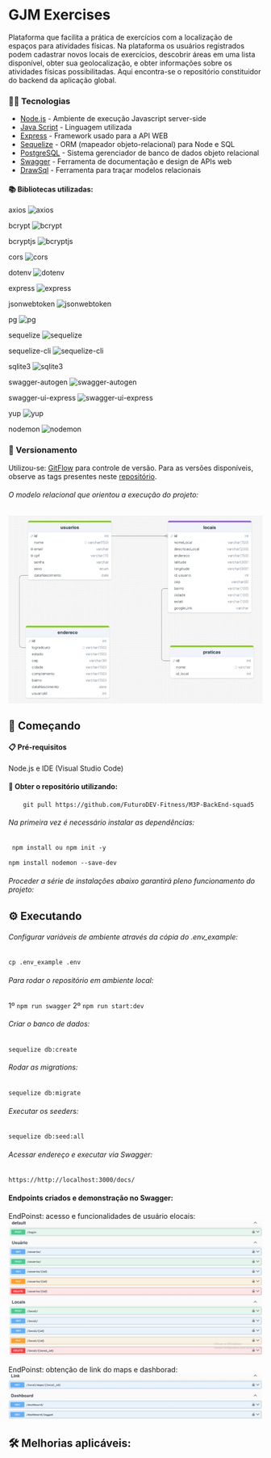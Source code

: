 # GJM Exercises

Plataforma que facilita a prática de exercícios com a localização de espaços para atividades físicas. Na plataforma os usuários registrados podem cadastrar novos locais de exercícios, descobrir áreas em uma lista disponível, obter sua geolocalização, e obter informações sobre os atividades físicas possibilitadas.
Aqui encontra-se o repositório constituidor do backend da aplicação global.

### 👨‍💻 Tecnologias 

* [Node.js](https://nodejs.org/pt) - Ambiente de execução Javascript server-side
* [Java Script](https://www.javascript.com/) - Linguagem utilizada
* [Express](https://expressjs.com/pt-br/) - Framework usado para a API WEB
* [Sequelize](https://sequelize.org/) - ORM (mapeador objeto-relacional) para Node e SQL
* [PostgreSQL](https://www.postgresql.org/) - Sistema gerenciador de banco de dados objeto relacional
* [Swagger](https://swagger.io/) - Ferramenta de documentação e design de APIs web 
* [DrawSql](https://drawsql.app) - Ferramenta para traçar modelos relacionais

#### 📚 Bibliotecas utilizadas:

axios ![axios](https://img.shields.io/badge/npm-1.7.2-blue)

bcrypt ![bcrypt](https://img.shields.io/badge/npm-5.1.1-blue)

bcryptjs ![bcryptjs](https://img.shields.io/badge/npm-2.4.3-blue)

cors ![cors](https://img.shields.io/badge/npm-2.8.5-blue)

dotenv ![dotenv](https://img.shields.io/badge/npm-16.4.5-blue)

express ![express](https://img.shields.io/badge/npm-4.19.2-blue)

jsonwebtoken ![jsonwebtoken](https://img.shields.io/badge/npm-9.0.2-blue)

pg ![pg](https://img.shields.io/badge/npm-8.12.0-blue)

sequelize ![sequelize](https://img.shields.io/badge/npm-6.37.3-blue)

sequelize-cli ![sequelize-cli](https://img.shields.io/badge/npm-6.6.2-blue)

sqlite3 ![sqlite3](https://img.shields.io/badge/npm-5.1.7-blue)

swagger-autogen ![swagger-autogen](https://img.shields.io/badge/npm-2.23.7-blue)

swagger-ui-express ![swagger-ui-express](https://img.shields.io/badge/npm-5.0.1-blue)

yup ![yup](https://img.shields.io/badge/npm-1.4.0-blue)

nodemon ![nodemon](https://img.shields.io/badge/npm-3.1.4-blue)

### 📌 Versionamento
Utilizou-se:
[GitFlow](https://docs.github.com/pt/get-started/using-github/github-flow) para controle de versão. Para as versões disponíveis, observe as tags presentes neste [repositório](https://github.com/FuturoDEV-Fitness/M3P-BackEnd-squad5/branches). 


###### O modelo relacional que orientou a execução do projeto:
![Modelo relacional](https://github.com/FuturoDEV-Fitness/M3P-BackEnd-squad5/blob/feature-013/src/images/modeRelacional.jpg)

## 🚀 Começando


#### 📋 Pré-requisitos


Node.js e IDE (Visual Studio Code)

#### 💾 Obter o repositório utilizando:

```
    git pull https://github.com/FuturoDEV-Fitness/M3P-BackEnd-squad5
```

###### Na primeira vez é necessário instalar as dependências:
```
 npm install ou npm init -y
 ```   
 ```
npm install nodemon --save-dev
```
###### Proceder a série de instalações abaixo garantirá pleno funcionamento do projeto:



## ⚙️ Executando 


###### Configurar variáveis de ambiente através da cópia do .env_example:
`cp .env_example .env`

###### Para rodar o repositório em ambiente local:
1º `npm run swagger`
2º `npm run start:dev`

###### Criar o banco de dados:
`sequelize db:create`

###### Rodar as migrations:
`sequelize db:migrate`

###### Executar os seeders:
`sequelize db:seed:all`

###### Acessar endereço e executar via Swagger:
`https://http://localhost:3000/docs/`

#### Endpoints criados e demonstração no Swagger:
EndPoinst: acesso e funcionalidades de usuário elocais:
![EndPoinst: acesso e funcionalidades de usuário elocais:](https://github.com/FuturoDEV-Fitness/M3P-BackEnd-squad5/blob/feature-013/src/images/endPointsTop.jpg)

EndPoinst: obtenção de link do maps e dashborad:
![EndPoinst: obtenção de link do maps e dashborad:](https://github.com/FuturoDEV-Fitness/M3P-BackEnd-squad5/blob/feature-013/src/images/endPointsbase.jpg)

## 🛠️ Melhorias aplicáveis:




